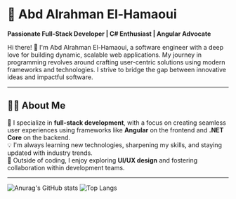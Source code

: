 
# 🌟 Abd Alrahman El-Hamaoui  

**Passionate Full-Stack Developer | C# Enthusiast | Angular Advocate**

Hi there! 👋 I'm Abd Alrahman El-Hamaoui, a software engineer with a deep love for building dynamic, scalable web applications. My journey in programming revolves around crafting user-centric solutions using modern frameworks and technologies. I strive to bridge the gap between innovative ideas and impactful software.

---

## 🧑‍💻 About Me  

🔗 I specialize in **full-stack development**, with a focus on creating seamless user experiences using frameworks like **Angular** on the frontend and **.NET Core** on the backend.  
💡 I'm always learning new technologies, sharpening my skills, and staying updated with industry trends.  
🎯 Outside of coding, I enjoy exploring **UI/UX design** and fostering collaboration within development teams.  

---

![Anurag's GitHub stats](https://readme-stats-git-master-karlof002s-projects.vercel.app/api?username=karlof002&show_icons=true&theme=radical)
![Top Langs]([https://github-readme-stats.vercel.app](https://readme-stats-git-master-karlof002s-projects.vercel.app)/api/top-langs/?username=karlof002&hide_progress=true)
